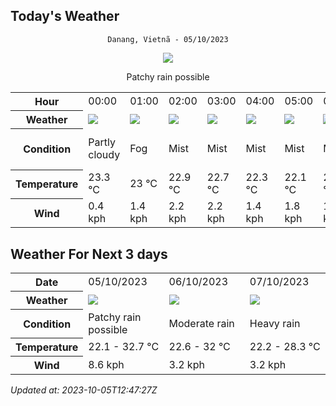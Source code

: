 ## Today's Weather
<div align="center">


`Danang, Vietnã - 05/10/2023`

<img src="https://cdn.weatherapi.com/weather/64x64/day/176.png"/>

Patchy rain possible

</div>


<table>
    <tr>
        <th>Hour</th>
        <td>00:00</td><td>01:00</td><td>02:00</td><td>03:00</td><td>04:00</td><td>05:00</td><td>06:00</td><td>07:00</td><td>08:00</td><td>09:00</td><td>10:00</td><td>11:00</td><td>12:00</td><td>13:00</td><td>14:00</td><td>15:00</td><td>16:00</td><td>17:00</td><td>18:00</td><td>19:00</td><td>20:00</td><td>21:00</td><td>22:00</td><td>23:00</td>
    </tr>
    <tr>
        <th>Weather</th>
        <td><img src="https://cdn.weatherapi.com/weather/64x64/night/116.png"></img></td><td><img src="https://cdn.weatherapi.com/weather/64x64/night/248.png"></img></td><td><img src="https://cdn.weatherapi.com/weather/64x64/night/143.png"></img></td><td><img src="https://cdn.weatherapi.com/weather/64x64/night/143.png"></img></td><td><img src="https://cdn.weatherapi.com/weather/64x64/night/143.png"></img></td><td><img src="https://cdn.weatherapi.com/weather/64x64/night/143.png"></img></td><td><img src="https://cdn.weatherapi.com/weather/64x64/day/143.png"></img></td><td><img src="https://cdn.weatherapi.com/weather/64x64/day/113.png"></img></td><td><img src="https://cdn.weatherapi.com/weather/64x64/day/113.png"></img></td><td><img src="https://cdn.weatherapi.com/weather/64x64/day/113.png"></img></td><td><img src="https://cdn.weatherapi.com/weather/64x64/day/113.png"></img></td><td><img src="https://cdn.weatherapi.com/weather/64x64/day/116.png"></img></td><td><img src="https://cdn.weatherapi.com/weather/64x64/day/176.png"></img></td><td><img src="https://cdn.weatherapi.com/weather/64x64/day/176.png"></img></td><td><img src="https://cdn.weatherapi.com/weather/64x64/day/176.png"></img></td><td><img src="https://cdn.weatherapi.com/weather/64x64/day/176.png"></img></td><td><img src="https://cdn.weatherapi.com/weather/64x64/day/176.png"></img></td><td><img src="https://cdn.weatherapi.com/weather/64x64/day/176.png"></img></td><td><img src="https://cdn.weatherapi.com/weather/64x64/night/176.png"></img></td><td><img src="https://cdn.weatherapi.com/weather/64x64/night/143.png"></img></td><td><img src="https://cdn.weatherapi.com/weather/64x64/night/143.png"></img></td><td><img src="https://cdn.weatherapi.com/weather/64x64/night/143.png"></img></td><td><img src="https://cdn.weatherapi.com/weather/64x64/night/143.png"></img></td><td><img src="https://cdn.weatherapi.com/weather/64x64/night/248.png"></img></td>
    </tr>
    <tr>
        <th>Condition</th>
        <td width="200px">Partly cloudy</td><td width="200px">Fog</td><td width="200px">Mist</td><td width="200px">Mist</td><td width="200px">Mist</td><td width="200px">Mist</td><td width="200px">Mist</td><td width="200px">Sunny</td><td width="200px">Sunny</td><td width="200px">Sunny</td><td width="200px">Sunny</td><td width="200px">Partly cloudy</td><td width="200px">Patchy rain possible</td><td width="200px">Patchy rain possible</td><td width="200px">Patchy rain possible</td><td width="200px">Patchy rain possible</td><td width="200px">Patchy rain possible</td><td width="200px">Patchy rain possible</td><td width="200px">Patchy rain possible</td><td width="200px">Mist</td><td width="200px">Mist</td><td width="200px">Mist</td><td width="200px">Mist</td><td width="200px">Fog</td>
    </tr>
    <tr>
        <th>Temperature</th>
        <td>23.3 °C</td><td>23 °C</td><td>22.9 °C</td><td>22.7 °C</td><td>22.3 °C</td><td>22.1 °C</td><td>22.1 °C</td><td>24 °C</td><td>26.4 °C</td><td>28.9 °C</td><td>30.7 °C</td><td>31.8 °C</td><td>32.4 °C</td><td>32.7 °C</td><td>32.3 °C</td><td>31.1 °C</td><td>29.5 °C</td><td>27.5 °C</td><td>24.9 °C</td><td>24.7 °C</td><td>24.4 °C</td><td>24.1 °C</td><td>23.8 °C</td><td>23.6 °C</td>
    </tr>
    <tr>
        <th>Wind</th>
        <td>0.4 kph</td><td>1.4 kph</td><td>2.2 kph</td><td>2.2 kph</td><td>1.4 kph</td><td>1.8 kph</td><td>1.8 kph</td><td>0.7 kph</td><td>0.7 kph</td><td>3.2 kph</td><td>3.6 kph</td><td>5 kph</td><td>5.4 kph</td><td>6.1 kph</td><td>7.6 kph</td><td>8.6 kph</td><td>7.9 kph</td><td>5.4 kph</td><td>3.2 kph</td><td>3.6 kph</td><td>1.1 kph</td><td>1.1 kph</td><td>1.4 kph</td><td>1.4 kph</td>
    </tr>
</table>


## Weather For Next 3 days


<table>
    <tr>
        <th>Date</th>
        <td>05/10/2023</td><td>06/10/2023</td><td>07/10/2023</td>
    </tr>
    <tr>
        <th>Weather</th>
        <td><img src="https://cdn.weatherapi.com/weather/64x64/day/176.png"/></td><td><img src="https://cdn.weatherapi.com/weather/64x64/day/302.png"/></td><td><img src="https://cdn.weatherapi.com/weather/64x64/day/308.png"/></td>
    </tr>
    <tr>
        <th>Condition</th>
        <td width="200px">Patchy rain possible</td><td width="200px">Moderate rain</td><td width="200px">Heavy rain</td>
    </tr>
    <tr>
        <th>Temperature</th>
        <td>22.1 -  32.7 °C</td><td>22.6 -  32 °C</td><td>22.2 -  28.3 °C</td>
    </tr>
    <tr>
        <th>Wind</th>
        <td>8.6 kph</td><td>3.2 kph</td><td>3.2 kph</td>
    </tr>
</table>


*Updated at: 2023-10-05T12:47:27Z*